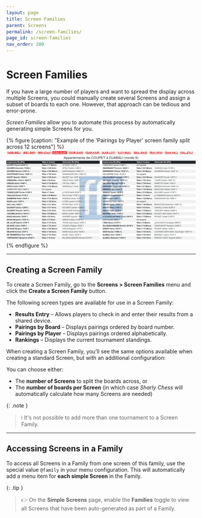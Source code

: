 ```yaml
---
layout: page
title: Screen Families
parent: Screens
permalink: /screen-families/
page_id: screen-families
nav_order: 200
---
```


# Screen Families

If you have a large number of players and want to spread the display across multiple Screens, you could manually create several Screens and assign a subset of boards to each one.
However, that approach can be tedious and error-prone.

_Screen Families_ allow you to automate this process by automatically generating simple Screens for you.

{% figure [caption: "Example of the 'Pairings by Player' screen family split across 12 screens"] %}
![Example of the 'Pairings by Player' screen family split across 12 screens](/assets/images/players-screen.jpg)
{% endfigure %}

---

## Creating a Screen Family

To create a Screen Family, go to the **Screens > Screen Families** menu and click the **Create a Screen Family** button.

The following screen types are available for use in a Screen Family:

- **Results Entry** – Allows players to check in and enter their results from a shared device.
- **Pairings by Board** – Displays pairings ordered by board number.
- **Pairings by Player** – Displays pairings ordered alphabetically.
- **Rankings** – Displays the current tournament standings.

When creating a Screen Family, you’ll see the same options available when creating a standard Screen, but with an additional configuration:

You can choose either:

- The **number of Screens** to split the boards across, or
- The **number of boards per Screen** (in which case _Sharly Chess_ will automatically calculate how many Screens are needed)

{: .note }
> :information_source: It's not possible to add more than one tournament to a Screen Family.

---

## Accessing Screens in a Family

To access all Screens in a Family from one screen of this family, use the special value `@family` in your menu configuration. This will automatically add a menu item for **each simple Screen** in the Family.

{: .tip }
> :point_right: On the **Simple Screens** page, enable the **Families** toggle to view all Screens that have been auto-generated as part of a Family.
